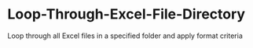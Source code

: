 # Loop-Through-Excel-File-Directory
Loop through all Excel files in a specified folder and apply format criteria

